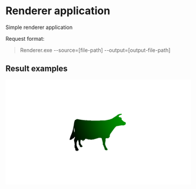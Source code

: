 # Renderer application

Simple renderer application

Request format:
> Renderer.exe --source=[file-path] --output=[output-file-path]

## Result examples
![example1](results/cowEx1.png)
